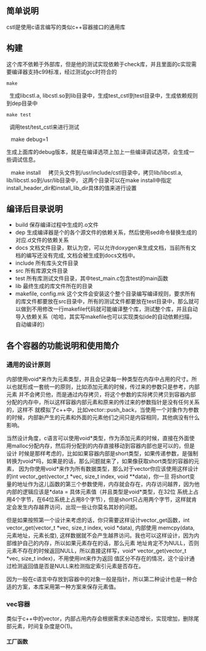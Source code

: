 ## 简单说明

cstl是使用c语言编写的类似c++容器接口的通用库

## 构建

这个库不依赖于外部库，但是他的测试实现依赖于check库，并且里面的c实现需要编译器支持c99标准，经过测试gcc时符合的

    make
  
生成libcstl.a, libcstl.so到lib目录中，生成test_cstl到test目录中，生成依赖规则到dep目录中

    make test
  
调用test/test_cstl来进行测试

    make debug=1

生成上面库的debug版本，就是在编译选项上加上一些编译调试选项，会生成一些调试信息。

    make install
    
拷贝头文件到/usr/include/cstl目录中，拷贝lib/libcstl.a, lib/libcstl.so到/usr/lib目录中， 这两个目录可以在make install中指定install_header_dir和install_lib_dir具体的值来进行设置

## 编译后目录说明

- build 保存编译过程中生成的.o文件
- dep 生成编译器是个的各个源文件的依赖关系，然后使用sed命令替换生成的对应.d文件的依赖关系
- docs 文档文件目录，默认为空，可以允许doxygen来生成文档，当前所有文档的编写还没有完成, 文档会被生成到docs文档中。
- include 所有库头文件目录
- src 所有库源文件目录
- test 所有库测试文件目录，其中test_main.c包含test的main函数
- lib 最终生成的库文件所在的目录
- makefile, config.mk 这个文件会安装这个整个目录编写编译规则，要求所有的库文件都要放在src目录中，所有的测试文件都要放在test目录中，那么就可以做到不用修改一行makefile代码就可能编译整个库，测试整个库，并且自动导入依赖关系（哈哈，其实写makefile也可以实现类似ide的自动依赖扫描，自动编译的）

## 各个容器的功能说明和使用简介

### 通用的设计原则

内部使用void\*来作为元素类型，并且会记录每一种类型在内存中占用的尺寸。所以也就形成一套统一的原则，比如添加元素的时候，传过来的参数只是参考，内部元素
并不会拷贝他，而是通过内存拷贝，将这个参数的实际拷贝拷贝到容器内部分配的内存中，所以这样容器内部元素和原来的传过来的参数指针是没有任何关系的，这样不
就模拟了c++中，比如vector::push_back，当使用一个对象作为参数的时候，内部新产生的元素和外面的元素他们之间只是内容相同，其他病没有什么影响。

当然设计角度，c语言可以使用void\*类型，作为添加元素的时候，直接在外面使用malloc分配内存，然后将分配到的内存直接移动到容器内部也是可以的，但是设计
时候是那样考虑的，比如如果容器内部是short类型，如果传递参数，是强制转换为void\*吗，如果是的话，那么问题就来了，如果像获取short类型的容器的元素，
因为你使用void\*来作为所有数据类型，那么对于vector你应该使用这样设计的int vector_get(vector_t \*vec, size_t index, void \*\*data)，你一旦
将short变量的地址作为这儿函数的第三个参数使用，内存就会存在，内存访问越界，因为他内部的逻辑应该是\*data = 具体元素值（并且类型是void\*类型，在32位
系统上占用4个字节，在64位系统上占用8个字节），但是short只占用两个字节，这样就肯定会发生内存越界访问，出现一些让你莫名其妙的问题。

但是如果按照第一个设计来考虑的话，你只需要这样设计vector_get函数，int vector_get(vector_t \*vec, size_t index, void \*data), 内部使用
memcpy(data, 元素地址，元素长度), 这样数据就不会产生越界访问。我也可以这样设计，因为内部维护自己的内存，所以如果元素存在的话，那么元素
地址肯定不为NULL，否则元素不存在的时候返回NULL，所以直接这样写，void\* vector_get(vector_t \*vec, size_t index)，不用使用int来作为返回
值区分不存在的情况，这个设计通过检测返回值是否是NULL来检测指定索引元素是否存在。

因为一般在c语言中存放到容器中的对象一般是指针，所以第二种设计也是一种合适的方案，本库采用第一种方案来保存元素值。

### vec容器

类似于c++中的vector，内部占用内存会根据需求来动态增长，实现增加，删除尾部元素，时间复杂度是O(1)。

#### 工厂函数

